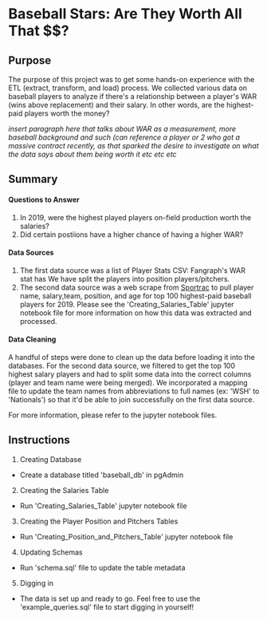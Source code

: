 # Baseball Stars: Are They Worth All That $$?

## Purpose
The purpose of this project was to get some hands-on experience with the ETL (extract, transform, and load) process. We collected various data on baseball players to analyze if there's a relationship between a player's WAR (wins above replacement) and their salary. In other words, are the highest-paid players worth the money?

*insert paragraph here that talks about WAR as a measurement, more baseball background and such (can reference a player or 2 who got a massive contract recently, as that sparked the desire to investigate on what the data says about them being worth it etc etc etc*



## Summary

#### Questions to Answer

1. In 2019, were the highest played players on-field production worth the salaries? 
1. Did certain postiions have a higher chance of having a higher WAR?


#### Data Sources
1. The first data source was a list of Player Stats CSV: Fangraph's WAR stat has  We have split the players into position players/pitchers. 
1. The second data source was a web scrape from [Sportrac](https://www.spotrac.com/mlb/rankings/2019/salary/) to pull player name, salary,team, position, and age for top 100 highest-paid baseball players for 2019. Please see the 'Creating_Salaries_Table' jupyter notebook file for more information on how this data was extracted and processed.



#### Data Cleaning
A handful of steps were done to clean up the data before loading it into the databases. For the second data source, we filtered to get the top 100 highest salary players and had to split some data into the correct columns (player and team name were being merged). We incorporated a mapping file to update the team names from abbreviations to full names (ex: 'WSH' to 'Nationals') so that it'd be able to join successfully on the first data source.

For more information, please refer to the jupyter notebook files.


## Instructions

1. Creating Database
- Create a database titled 'baseball_db' in pgAdmin

2. Creating the Salaries Table
- Run 'Creating_Salaries_Table' jupyter notebook file

3. Creating the Player Position and Pitchers Tables
- Run 'Creating_Position_and_Pitchers_Table' jupyter notebook file

4. Updating Schemas
- Run 'schema.sql' file to update the table metadata

5. Digging in
- The data is set up and ready to go. Feel free to use the 'example_queries.sql' file to start digging in yourself!
